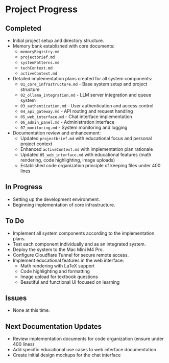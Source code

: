 # Project Progress

## Completed
- Initial project setup and directory structure.
- Memory bank established with core documents:
    - `memoryRegistry.md`
    - `projectbrief.md`
    - `systemPatterns.md`
    - `techContext.md`
    - `activeContext.md`
- Detailed implementation plans created for all system components:
    - `01_core_infrastructure.md` - Base system setup and project structure
    - `02_ollama_integration.md` - LLM server integration and queue system
    - `03_authentication.md` - User authentication and access control
    - `04_api_gateway.md` - API routing and request handling
    - `05_web_interface.md` - Chat interface implementation
    - `06_admin_panel.md` - Administration interface
    - `07_monitoring.md` - System monitoring and logging
- Documentation review and enhancement:
    - Updated `projectbrief.md` with educational focus and personal project context
    - Enhanced `activeContext.md` with implementation plan rationale
    - Updated `05_web_interface.md` with educational features (math rendering, code highlighting, image uploads)
    - Established code organization principle of keeping files under 400 lines

## In Progress
- Setting up the development environment.
- Beginning implementation of core infrastructure.

## To Do
- Implement all system components according to the implementation plans.
- Test each component individually and as an integrated system.
- Deploy the system to the Mac Mini M4 Pro.
- Configure Cloudflare Tunnel for secure remote access.
- Implement educational features in the web interface:
    - Math rendering with LaTeX support
    - Code highlighting and formatting
    - Image upload for textbook questions
    - Beautiful and functional UI focused on learning

## Issues
- None at this time.

## Next Documentation Updates
- Review implementation documents for code organization (ensure under 400 lines)
- Add specific educational use cases to web interface documentation
- Create initial design mockups for the chat interface